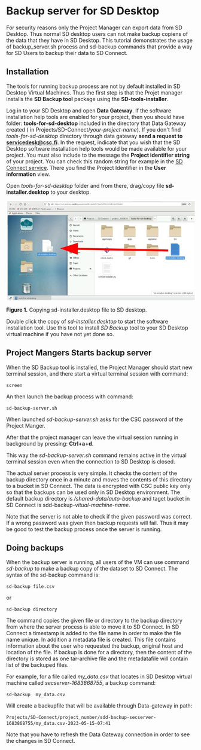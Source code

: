 # Backup server for SD Desktop

For security reasons only the Project Manager can export data from SD Desktop. Thus normal SD desktop users can not 
make backup copiens of the data that they have in SD Desktop. This tutorial demonstrates the usage of backup_server.sh 
process and sd-backup commands that provide a way for SD Users to backup their data to SD Connect.

## Installation 

The tools for running backup process are not by default installed in SD Desktop Virtual Machines. Thus the first step is that the Projet 
manager installs the **SD Backup tool** package using the **SD-tools-installer**. 

Log in to your SD Desktop and open **Data Gateway**. If the software installation help tools are enabled for your project, then you should have folder: 
**tools-for-sd-desktop** included in the directory that Data Gateway created ( in Projects/SD-Connect/_your-project-name_). If you don't find _tools-for-sd-desktop_ 
directory through data gateway **send a request to servicedesk@csc.fi**. In the request, indicate that you wish that the SD Desktop software installation help tools would 
be made available for your project.  You must also include to the message the  **Project identifier string** of your project.
You can check this random string for example in the [SD Connect service](https://sd-conenct.csc.fi). There you find the 
Project Identifier in the **User information** view. 


Open _tools-for-sd-desktop_ folder and from there, drag/copy file **sd-installer.desktop** to your desktop.

[![Installing-sd-installer](../images/desktop/sd-installer1.png)](./images/desktop/sd-installer1.png)

**Figure 1.** Copying sd-installer.desktop file to SD desktop.
 
Double click the copy of _sd-installer.desktop_ to start the software installation tool. Use this tool to install _SD Backup_ tool
to your SD Desktop virtual machine if you have not yet done so. 

## Project Mangers Starts backup server

When the SD Backup tool is installed, the Project Manager should start new terminal session, and there start a virtual terminal session with command:

```text
screen
```
An then launch the backup process with command:

```text
sd-backup-server.sh
```
When launched _sd-backup-server.sh_ asks for the CSC password of the Project Manger. 

After that the project manager can leave the virtual session running in background by pressing:
__Ctrl+a+d__.

This way the _sd-backup-server.sh_ command remains active in the virtual terminal session even when the connection to SD Desktop is closed.

The actual server process is very simple. It checks the content of the backup directory once in a minute and moves the contents of this directory 
to a bucket in SD Connect. The data is encrypted with CSC public key only so that the backups can be used only in SD Desktop environment.
The default backup directory is _/shared-data/auto-backup_ and taget bucket in SD Connect is sdd-backup-_vitual-machine-name_. 

Note that the server is not able to check if the given password was correct. If a wrong password was given then backup requests will fail. 
Thus it may be good to test the backup process once the server is running.

## Doing backups

When the backup server is running, all users of the VM can use command _sd-backup_ to make a backup copy of the dataset to SD Connect.
The syntax of the sd-backup command is:

```t
sd-backup file.csv
```
or
```text
sd-backup directory
```
The command copies the given file or directory to the backup directory from where the server process is able to move it to SD Connect.
In SD Connect a timestamp is added to the file name in order to make the file name unique. In addition a metadata file is
created. This file contains information about the user who requested the backup, original host and location of the file. If backup is done for 
a directory, then the content of the directory is stored as one tar-archive file and the metadatafile will contain list of the backuped files. 
 
For example, for a file called _my_data.csv_ that locates in SD Desktop virtual machine called _secserver-1683868755_, a backup command:

```text
sd-backup  my_data.csv
```
Will create a backupfile that will be available through Data-gateway in path:
```text
Projects/SD-Connect/project_number/sdd-backup-secserver-1683868755/my_data.csv-2023-05-15-07:41
```

Note that you have to refresh the Data Gateway connection in order to see the changes in SD Connect.
